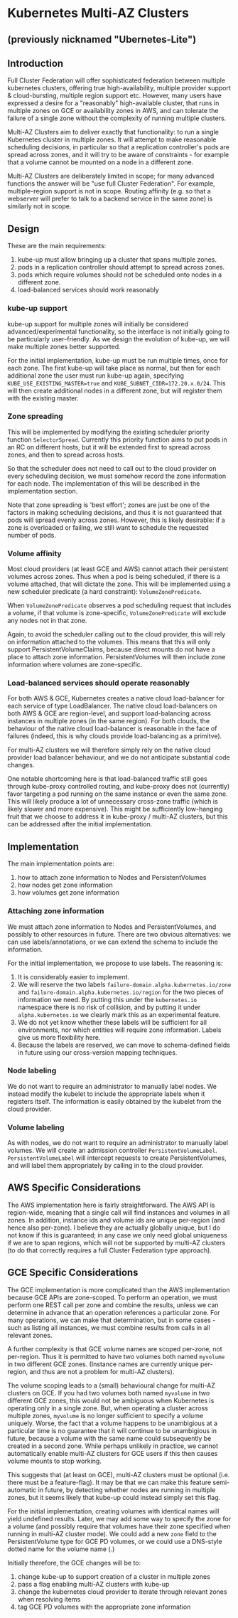 # Kubernetes Multi-AZ Clusters

## (previously nicknamed "Ubernetes-Lite")

## Introduction

Full Cluster Federation will offer sophisticated federation between multiple kubernetes
clusters, offering true high-availability, multiple provider support &
cloud-bursting, multiple region support etc.  However, many users have
expressed a desire for a "reasonably" high-available cluster, that runs in
multiple zones on GCE or availability zones in AWS, and can tolerate the failure
of a single zone without the complexity of running multiple clusters.

Multi-AZ Clusters aim to deliver exactly that functionality: to run a single
Kubernetes cluster in multiple zones.  It will attempt to make reasonable
scheduling decisions, in particular so that a replication controller's pods are
spread across zones, and it will try to be aware of constraints - for example
that a volume cannot be mounted on a node in a different zone.

Multi-AZ Clusters are deliberately limited in scope; for many advanced functions
the answer will be "use full Cluster Federation".  For example, multiple-region
support is not in scope.  Routing affinity (e.g. so that a webserver will
prefer to talk to a backend service in the same zone) is similarly not in
scope.

## Design

These are the main requirements:

1. kube-up must allow bringing up a cluster that spans multiple zones.
1. pods in a replication controller should attempt to spread across zones.
1. pods which require volumes should not be scheduled onto nodes in a different zone.
1. load-balanced services should work reasonably

### kube-up support

kube-up support for multiple zones will initially be considered
advanced/experimental functionality, so the interface is not initially going to
be particularly user-friendly.  As we design the evolution of kube-up, we will
make multiple zones better supported.

For the initial implementation, kube-up must be run multiple times, once for
each zone.  The first kube-up will take place as normal, but then for each
additional zone the user must run kube-up again, specifying
`KUBE_USE_EXISTING_MASTER=true` and `KUBE_SUBNET_CIDR=172.20.x.0/24`.  This will then
create additional nodes in a different zone, but will register them with the
existing master.

### Zone spreading

This will be implemented by modifying the existing scheduler priority function
`SelectorSpread`.  Currently this priority function aims to put pods in an RC
on different hosts, but it will be extended first to spread across zones, and
then to spread across hosts.

So that the scheduler does not need to call out to the cloud provider on every
scheduling decision, we must somehow record the zone information for each node.
The implementation of this will be described in the implementation section.

Note that zone spreading is 'best effort'; zones are just be one of the factors
in making scheduling decisions, and thus it is not guaranteed that pods will
spread evenly across zones.  However, this is likely desirable: if a zone is
overloaded or failing, we still want to schedule the requested number of pods.

### Volume affinity

Most cloud providers (at least GCE and AWS) cannot attach their persistent
volumes across zones.  Thus when a pod is being scheduled, if there is a volume
attached, that will dictate the zone.  This will be implemented using a new
scheduler predicate (a hard constraint): `VolumeZonePredicate`.

When `VolumeZonePredicate` observes a pod scheduling request that includes a
volume, if that volume is zone-specific, `VolumeZonePredicate` will exclude any
nodes not in that zone.

Again, to avoid the scheduler calling out to the cloud provider, this will rely
on information attached to the volumes.  This means that this will only support
PersistentVolumeClaims, because direct mounts do not have a place to attach
zone information.  PersistentVolumes will then include zone information where
volumes are zone-specific.

### Load-balanced services should operate reasonably

For both AWS & GCE, Kubernetes creates a native cloud load-balancer for each
service of type LoadBalancer.  The native cloud load-balancers on both AWS &
GCE are region-level, and support load-balancing across instances in multiple
zones (in the same region).  For both clouds, the behaviour of the native cloud
load-balancer is reasonable in the face of failures (indeed, this is why clouds
provide load-balancing as a primitve).

For multi-AZ clusters we will therefore simply rely on the native cloud provider
load balancer behaviour, and we do not anticipate substantial code changes.

One notable shortcoming here is that load-balanced traffic still goes through
kube-proxy controlled routing, and kube-proxy does not (currently) favor
targeting a pod running on the same instance or even the same zone.  This will
likely produce a lot of unnecessary cross-zone traffic (which is likely slower
and more expensive).  This might be sufficiently low-hanging fruit that we
choose to address it in kube-proxy / multi-AZ clusters, but this can be addressed
after the initial implementation.


## Implementation

The main implementation points are:

1. how to attach zone information to Nodes and PersistentVolumes
1. how nodes get zone information
1. how volumes get zone information

### Attaching zone information

We must attach zone information to Nodes and PersistentVolumes, and possibly to
other resources in future.  There are two obvious alternatives: we can use
labels/annotations, or we can extend the schema to include the information.

For the initial implementation, we propose to use labels.  The reasoning is:

1. It is considerably easier to implement.
1. We will reserve the two labels `failure-domain.alpha.kubernetes.io/zone` and
`failure-domain.alpha.kubernetes.io/region` for the two pieces of information
we need.  By putting this under the `kubernetes.io` namespace there is no risk
of collision, and by putting it under `alpha.kubernetes.io` we clearly mark
this as an experimental feature.
1. We do not yet know whether these labels will be sufficient for all
environments, nor which entities will require zone information.  Labels give us
more flexibility here.
1. Because the labels are reserved, we can move to schema-defined fields in
future using our cross-version mapping techniques.

### Node labeling

We do not want to require an administrator to manually label nodes.  We instead
modify the kubelet to include the appropriate labels when it registers itself.
The information is easily obtained by the kubelet from the cloud provider.

### Volume labeling

As with nodes, we do not want to require an administrator to manually label
volumes.  We will create an admission controller `PersistentVolumeLabel`.
`PersistentVolumeLabel` will intercept requests to create PersistentVolumes,
and will label them appropriately by calling in to the cloud provider.

## AWS Specific Considerations

The AWS implementation here is fairly straightforward.  The AWS API is
region-wide, meaning that a single call will find instances and volumes in all
zones.  In addition, instance ids and volume ids are unique per-region (and
hence also per-zone).  I believe they are actually globally unique, but I do
not know if this is guaranteed; in any case we only need global uniqueness if
we are to span regions, which will not be supported by multi-AZ clusters (to do
that correctly requires a full Cluster Federation type approach).

## GCE Specific Considerations

The GCE implementation is more complicated than the AWS implementation because
GCE APIs are zone-scoped.  To perform an operation, we must perform one REST
call per zone and combine the results, unless we can determine in advance that
an operation references a particular zone.  For many operations, we can make
that determination, but in some cases - such as listing all instances, we must
combine results from calls in all relevant zones.

A further complexity is that GCE volume names are scoped per-zone, not
per-region.  Thus it is permitted to have two volumes both named `myvolume` in
two different GCE zones. (Instance names are currently unique per-region, and
thus are not a problem for multi-AZ clusters).

The volume scoping leads to a (small) behavioural change for multi-AZ clusters on
GCE.  If you had two volumes both named `myvolume` in two different GCE zones,
this would not be ambiguous when Kubernetes is operating only in a single zone.
But, when operating a cluster across multiple zones, `myvolume` is no longer
sufficient to specify a volume uniquely.  Worse, the fact that a volume happens
to be unambigious at a particular time is no guarantee that it will continue to
be unambigious in future, because a volume with the same name could
subsequently be created in a second zone.  While perhaps unlikely in practice,
we cannot automatically enable multi-AZ clusters for GCE users if this then causes
volume mounts to stop working.

This suggests that (at least on GCE), multi-AZ clusters must be optional (i.e.
there must be a feature-flag).  It may be that we can make this feature
semi-automatic in future, by detecting whether nodes are running in multiple
zones, but it seems likely that kube-up could instead simply set this flag.

For the initial implementation, creating volumes with identical names will
yield undefined results.  Later, we may add some way to specify the zone for a
volume (and possibly require that volumes have their zone specified when
running in multi-AZ cluster mode).  We could add a new `zone` field to the
PersistentVolume type for GCE PD volumes, or we could use a DNS-style dotted
name for the volume name (<name>.<zone>)

Initially therefore, the GCE changes will be to:

1. change kube-up to support creation of a cluster in multiple zones
1. pass a flag enabling multi-AZ clusters with kube-up
1. change the kubernetes cloud provider to iterate through relevant zones when resolving items
1. tag GCE PD volumes with the appropriate zone information

